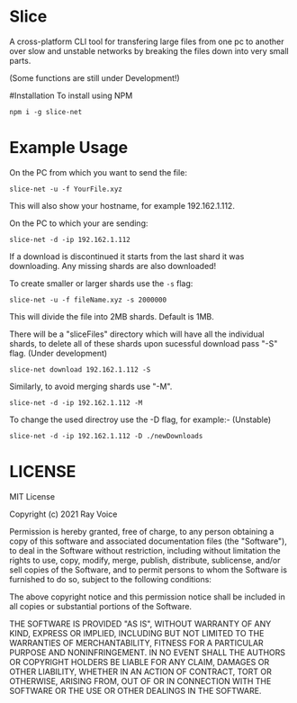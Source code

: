 # Slice
A cross-platform CLI tool for transfering large files from one pc to another over slow and unstable networks by breaking the files down into very small parts.

(Some functions are still under Development!)

#Installation
To install using NPM
```
npm i -g slice-net
```

# Example Usage

On the PC from which you want to send the file:
```
slice-net -u -f YourFile.xyz
```
This will also show your hostname, for example 192.162.1.112.

On the PC to which your are sending:
```
slice-net -d -ip 192.162.1.112
```

If a download is discontinued it starts from the last shard it was downloading. Any missing shards are also downloaded!

To create smaller or larger shards use the `-s` flag:
```
slice-net -u -f fileName.xyz -s 2000000
```
This will divide the file into 2MB shards. Default is 1MB.

There will be a "sliceFiles" directory which will have all the individual shards, to delete all of these shards upon sucessful download pass "-S" flag. (Under development)
```
slice-net download 192.162.1.112 -S
```

Similarly, to avoid merging shards use "-M".
```
slice-net -d -ip 192.162.1.112 -M
```

To change the used directroy use the -D flag, for example:- (Unstable)
```
slice-net -d -ip 192.162.1.112 -D ./newDownloads
```

# LICENSE
MIT License

Copyright (c) 2021 Ray Voice

Permission is hereby granted, free of charge, to any person obtaining a copy
of this software and associated documentation files (the "Software"), to deal
in the Software without restriction, including without limitation the rights
to use, copy, modify, merge, publish, distribute, sublicense, and/or sell
copies of the Software, and to permit persons to whom the Software is
furnished to do so, subject to the following conditions:

The above copyright notice and this permission notice shall be included in all
copies or substantial portions of the Software.

THE SOFTWARE IS PROVIDED "AS IS", WITHOUT WARRANTY OF ANY KIND, EXPRESS OR
IMPLIED, INCLUDING BUT NOT LIMITED TO THE WARRANTIES OF MERCHANTABILITY,
FITNESS FOR A PARTICULAR PURPOSE AND NONINFRINGEMENT. IN NO EVENT SHALL THE
AUTHORS OR COPYRIGHT HOLDERS BE LIABLE FOR ANY CLAIM, DAMAGES OR OTHER
LIABILITY, WHETHER IN AN ACTION OF CONTRACT, TORT OR OTHERWISE, ARISING FROM,
OUT OF OR IN CONNECTION WITH THE SOFTWARE OR THE USE OR OTHER DEALINGS IN THE
SOFTWARE.


